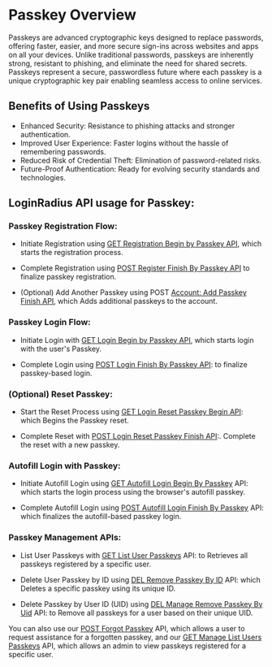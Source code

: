 # Passkey Overview

Passkeys are advanced cryptographic keys designed to replace passwords, offering faster, easier, and more secure sign-ins across websites and apps on all your devices. Unlike traditional passwords, passkeys are inherently strong, resistant to phishing, and eliminate the need for shared secrets.
Passkeys represent a secure, passwordless future where each passkey is a unique cryptographic key pair enabling seamless access to online services.

## Benefits of Using Passkeys

- Enhanced Security: Resistance to phishing attacks and stronger authentication.
- Improved User Experience: Faster logins without the hassle of remembering passwords.
- Reduced Risk of Credential Theft: Elimination of password-related risks.
- Future-Proof Authentication: Ready for evolving security standards and technologies.

## LoginRadius API usage for Passkey:

### Passkey Registration Flow:

- Initiate Registration using [GET Registration Begin by Passkey API](https://www.loginradius.com/legacy/docs/api/v2/customer-identity-api/passkey/registration-begin-by-passkey/), which starts the registration process.

- Complete Registration using [POST Register Finish By Passkey API](https://www.loginradius.com/legacy/docs/api/v2/customer-identity-api/passkey/register-finish-by-passkey/) to finalize passkey registration.

- (Optional) Add Another Passkey using POST [Account: Add Passkey Finish API](https://www.loginradius.com/legacy/docs/api/v2/customer-identity-api/passkey/add-passkey-finish/), which Adds additional passkeys to the account.

### Passkey Login Flow:

- Initiate Login with [GET Login Begin by Passkey API](https://www.loginradius.com/legacy/docs/api/v2/customer-identity-api/passkey/login-begin-by-passkey/), which starts login with the user's Passkey.

- Complete Login using [POST Login Finish By Passkey API](https://www.loginradius.com/legacy/docs/api/v2/customer-identity-api/passkey/login-finish-by-passkey/): to finalize passkey-based login.

### (Optional) Reset Passkey:

- Start the Reset Process using [GET Login Reset Passkey Begin API](https://www.loginradius.com/legacy/docs/api/v2/customer-identity-api/passkey/login-reset-passkey-begin/): which Begins the Passkey reset.

- Complete Reset with [POST Login Reset Passkey Finish API](https://www.loginradius.com/legacy/docs/api/v2/customer-identity-api/passkey/login-reset-passkey-finish/):. Complete the reset with a new passkey.

### Autofill Login with Passkey:

- Initiate Autofill Login using [GET Autofill Login Begin By Passkey](https://www.loginradius.com/legacy/docs/api/v2/customer-identity-api/passkey/autofill-login-begin-by-passkey/) API: which starts the login process using the browser's autofill passkey.

- Complete Autofill Login using [POST Autofill Login Finish By Passkey](https://www.loginradius.com/legacy/docs/api/v2/customer-identity-api/passkey/autofill-login-finish-by-passkey/) API: which finalizes the autofill-based passkey login.

### Passkey Management APIs:

- List User Passkeys with [GET List User Passkeys](https://www.loginradius.com/legacy/docs/api/v2/customer-identity-api/passkey/list-user-passkeys/) API: to  Retrieves all passkeys registered by a specific user.

- Delete User Passkey by ID using [DEL Remove Passkey By ID](https://www.loginradius.com/legacy/docs/docs/api/v2/customer-identity-api/passkey/remove-passkey-by-id/) API: which Deletes a specific passkey using its unique ID.

- Delete Passkey by User ID (UID) using [DEL Manage Remove Passkey By Uid](https://www.loginradius.com/legacy/docs/api/v2/customer-identity-api/passkey/manage-remove-passkey-by-uid/) API: to Remove all passkeys for a user based on their unique UID.

You can also use our [POST Forgot Passkey](https://www.loginradius.com/legacy/docs/api/v2/customer-identity-api/passkey/forgot-passkey/) API, which allows a user to request assistance for a forgotten passkey, and our [GET Manage List Users Passkeys](https://www.loginradius.com/legacy/docs/api/v2/customer-identity-api/passkey/list-user-passkeys/) API, which allows an admin to view passkeys registered for a specific user.